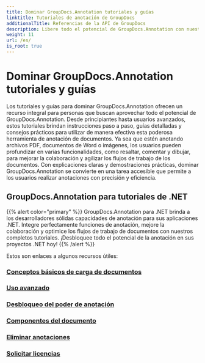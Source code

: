 ```yaml
---
title: Dominar GroupDocs.Annotation tutoriales y guías
linktitle: Tutoriales de anotación de GroupDocs
additionalTitle: Referencias de la API de GroupDocs
description: Libere todo el potencial de GroupDocs.Annotation con nuestros tutoriales. Mejore la colaboración y optimice los flujos de trabajo con guías y consejos completos.
weight: 11
url: /es/
is_root: true
---
```


# Dominar GroupDocs.Annotation tutoriales y guías


Los tutoriales y guías para dominar GroupDocs.Annotation ofrecen un recurso integral para personas que buscan aprovechar todo el potencial de GroupDocs.Annotation. Desde principiantes hasta usuarios avanzados, estos tutoriales brindan instrucciones paso a paso, guías detalladas y consejos prácticos para utilizar de manera efectiva esta poderosa herramienta de anotación de documentos. Ya sea que estén anotando archivos PDF, documentos de Word o imágenes, los usuarios pueden profundizar en varias funcionalidades, como resaltar, comentar y dibujar, para mejorar la colaboración y agilizar los flujos de trabajo de los documentos. Con explicaciones claras y demostraciones prácticas, dominar GroupDocs.Annotation se convierte en una tarea accesible que permite a los usuarios realizar anotaciones con precisión y eficiencia.

## GroupDocs.Annotation para tutoriales de .NET
{{% alert color="primary" %}}
GroupDocs.Annotation para .NET brinda a los desarrolladores sólidas capacidades de anotación para sus aplicaciones .NET. Integre perfectamente funciones de anotación, mejore la colaboración y optimice los flujos de trabajo de documentos con nuestros completos tutoriales. ¡Desbloquee todo el potencial de la anotación en sus proyectos .NET hoy!
{{% /alert %}}

Estos son enlaces a algunos recursos útiles:
 
### [Conceptos básicos de carga de documentos](./net/document-loading-essentials/)
### [Uso avanzado](./net/advanced-usage/)
### [Desbloqueo del poder de anotación](./net/unlocking-annotation-power/)
### [Componentes del documento](./net/document-components/)
### [Eliminar anotaciones](./net/removing-annotations/)
### [Solicitar licencias](./net/applying-licenses/)


